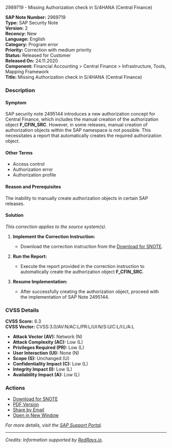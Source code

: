 2989719 - Missing Authorization check in S/4HANA (Central Finance)

**SAP Note Number:** 2989719  
**Type:** SAP Security Note  
**Version:** 2  
**Recency:** New  
**Language:** English  
**Category:** Program error  
**Priority:** Correction with medium priority  
**Status:** Released for Customer  
**Released On:** 24.11.2020  
**Component:** Financial Accounting > Central Finance > Infrastructure, Tools, Mapping Framework  
**Title:** Missing Authorization check in S/4HANA (Central Finance)

### Description

#### Symptom
SAP security note 2495144 introduces a new authorization concept for Central Finance, which includes the manual creation of the authorization object **F_CFIN_SRC**. However, in some releases, manual creation of authorization objects within the SAP namespace is not possible. This necessitates a report that automatically creates the required authorization object.

#### Other Terms
- Access control
- Authorization error
- Authorization profile

#### Reason and Prerequisites
The inability to manually create authorization objects in certain SAP releases.

#### Solution
*This correction applies to the source system(s).*

1. **Implement the Correction Instruction:**
   - Download the correction instruction from the [Download for SNOTE](https://notesdownloads.sap.com/note/0040000001978702020).
   
2. **Run the Report:**
   - Execute the report provided in the correction instruction to automatically create the authorization object **F_CFIN_SRC**.
   
3. **Resume Implementation:**
   - After successfully creating the authorization object, proceed with the implementation of SAP Note 2495144.

### CVSS Details

**CVSS Score:** 6.3  
**CVSS Vector:** CVSS:3.0/AV:N/AC:L/PR:L/UI:N/S:U/C:L/I:L/A:L

- **Attack Vector (AV):** Network (N)
- **Attack Complexity (AC):** Low (L)
- **Privileges Required (PR):** Low (L)
- **User Interaction (UI):** None (N)
- **Scope (S):** Unchanged (U)
- **Confidentiality Impact (C):** Low (L)
- **Integrity Impact (I):** Low (L)
- **Availability Impact (A):** Low (L)

### Actions

- [Download for SNOTE](https://notesdownloads.sap.com/note/0040000001978702020)
- [PDF Version](https://me.sap.com/sap/support/sfm/notes/print/0002989719?language=en-US&token=31EF73E92BBDEB999D8C9A4D7A4FF175)
- [Share by Email](mailto:?subject=SAP%20Note%202989719&body=Check%20out%20this%20SAP%20Note:%20https://me.sap.com/notes/2989719)
- [Open in New Window](https://me.sap.com/notes/2989719)

*For more details, visit the [SAP Support Portal](https://me.sap.com/).*

---

*Credits: Information supported by [RedRays.io](https://redrays.io).*